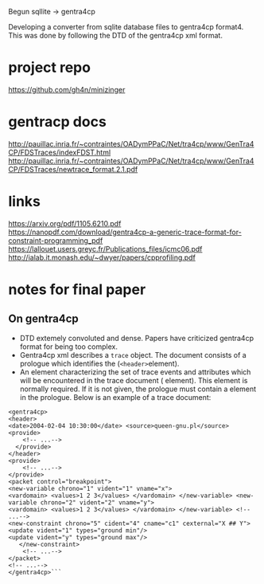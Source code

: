 Begun sqllite -> gentra4cp

Developing a converter from sqlite database files to gentra4cp format4. This was done by following the DTD of the gentra4cp xml format.


# project repo
https://github.com/gh4n/minizinger

# gentracp docs
http://pauillac.inria.fr/~contraintes/OADymPPaC/Net/tra4cp/www/GenTra4CP/FDSTraces/indexFDST.html
http://pauillac.inria.fr/~contraintes/OADymPPaC/Net/tra4cp/www/GenTra4CP/FDSTraces/newtrace_format.2.1.pdf

# links
https://arxiv.org/pdf/1105.6210.pdf
https://nanopdf.com/download/gentra4cp-a-generic-trace-format-for-constraint-programming_pdf
https://lallouet.users.greyc.fr/Publications_files/icmc06.pdf
http://ialab.it.monash.edu/~dwyer/papers/cpprofiling.pdf

# notes for final paper
## On gentra4cp
- DTD extemely convoluted and dense. Papers have criticized gentra4cp format for being too complex.
- Gentra4cp xml describes a ```trace``` object. The document consists of a prologue which identifies the (```<header>```element). 
- An element characterizing the set of trace events and attributes which will be encountered in the trace document (<provide> element). This element is normally required. If it is not given, the prologue must contain a <provide> element in the prologue.
Below is an example of a trace document:
```
<gentra4cp>
<header>
<date>2004-02-04 10:30:00</date> <source>queen-gnu.pl</source> <provide>
    <!-- ...-->
  </provide>
</header>
<provide>
    <!-- ...-->
</provide>
<packet control="breakpoint">
<new-variable chrono="1" vident="1" vname="x">
<vardomain> <values>1 2 3</values> </vardomain> </new-variable> <new-variable chrono="2" vident="2" vname="y">
<vardomain> <values>1 2 3</values> </vardomain> </new-variable> <!-- ...-->
<new-constraint chrono="5" cident="4" cname="c1" cexternal="X ## Y"> <update vident="1" types="ground min"/>
<update vident="y" types="ground max"/>
   </new-constraint>
    <!-- ...-->
</packet>
<!-- ...-->
</gentra4cp>```

